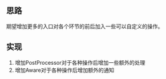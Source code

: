 ## 思路
期望增加更多的入口对各个环节的前后加入一些可以自定义的操作。

## 实现
1. 增加PostProcessor对于各种操作后增加一些额外的处理
2. 增加Aware对于各种操作后增加额外的通知
